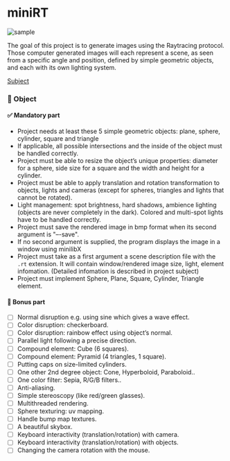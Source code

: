 # miniRT

![sample](https://repository-images.githubusercontent.com/299168011/8b8c0e00-150a-11eb-99b3-731770f40e70)

The goal of this project is to generate images using the Raytracing protocol. Those computer generated images will each represent a scene, as seen from a specific angle and position, defined by simple geometric objects, and each with its own lighting system.

[Subject](https://cdn.intra.42.fr/pdf/pdf/13225/en.subject.pdf)

### 🎯 Object
#### ✅ Mandatory part
- Project needs at least these 5 simple geometric objects: plane, sphere, cylinder, square and triangle
- If applicable, all possible intersections and the inside of the object must be handled correctly.
- Project must be able to resize the object’s unique properties: diameter for a sphere, side size for a square and the width and height for a cylinder.
- Project must be able to apply translation and rotation transformation to objects, lights and cameras (except for spheres, triangles and lights that cannot be rotated).
- Light management: spot brightness, hard shadows, ambience lighting (objects are never completely in the dark). Colored and multi-spot lights have to be handled correctly.
- Project must save the rendered image in bmp format when its second argument is "–-save".
- If no second argument is supplied, the program displays the image in a window using minilibX
- Project must take as a first argument a scene description file with the `.rt` extension. It will contain window/rendered image size, light, element infomation. (Detailed infomation is described in project subject)
- Project must implement Sphere, Plane, Square, Cylinder, Triangle element.

#### 🎉 Bonus part
- [ ] Normal disruption e.g. using sine which gives a wave effect.
- [ ] Color disruption: checkerboard.
- [ ] Color disruption: rainbow effect using object’s normal.
- [ ] Parallel light following a precise direction.
- [ ] Compound element: Cube (6 squares).
- [ ] Compound element: Pyramid (4 triangles, 1 square).
- [ ] Putting caps on size-limited cylinders.
- [ ] One other 2nd degree object: Cone, Hyperboloid, Paraboloid..
- [ ] One color filter: Sepia, R/G/B filters..
- [ ] Anti-aliasing.
- [ ] Simple stereoscopy (like red/green glasses).
- [ ] Multithreaded rendering.
- [ ] Sphere texturing: uv mapping.
- [ ] Handle bump map textures.
- [ ] A beautiful skybox.
- [ ] Keyboard interactivity (translation/rotation) with camera.
- [ ] Keyboard interactivity (translation/rotation) with objects.
- [ ] Changing the camera rotation with the mouse.
